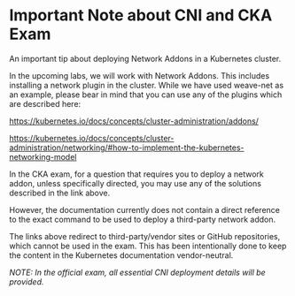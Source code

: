 # **Important Note about CNI and CKA Exam**
An important tip about deploying Network Addons in a Kubernetes cluster.



In the upcoming labs, we will work with Network Addons. This includes installing a network plugin in the cluster. While we have used weave-net as an example, please bear in mind that you can use any of the plugins which are described here:

https://kubernetes.io/docs/concepts/cluster-administration/addons/

https://kubernetes.io/docs/concepts/cluster-administration/networking/#how-to-implement-the-kubernetes-networking-model



In the CKA exam, for a question that requires you to deploy a network addon, unless specifically directed, you may use any of the solutions described in the link above.



However, the documentation currently does not contain a direct reference to the exact command to be used to deploy a third-party network addon.

The links above redirect to third-party/vendor sites or GitHub repositories, which cannot be used in the exam. This has been intentionally done to keep the content in the Kubernetes documentation vendor-neutral.



*NOTE: In the official exam, all essential CNI deployment details will be provided.*

